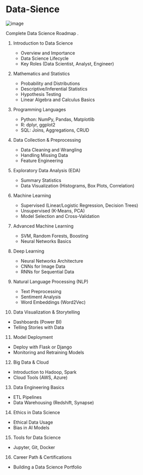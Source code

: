 # Data-Sience
![image](https://github.com/user-attachments/assets/ad15b5d6-16a5-4fe2-9a23-f55f192db837)

Complete Data Science Roadmap .

1. Introduction to Data Science  
   - Overview and Importance  
   - Data Science Lifecycle  
   - Key Roles (Data Scientist, Analyst, Engineer)  

2. Mathematics and Statistics  
   - Probability and Distributions  
   - Descriptive/Inferential Statistics  
   - Hypothesis Testing  
   - Linear Algebra and Calculus Basics  

3. Programming Languages  
   - Python: NumPy, Pandas, Matplotlib  
   - R: dplyr, ggplot2  
   - SQL: Joins, Aggregations, CRUD  

4. Data Collection & Preprocessing  
   - Data Cleaning and Wrangling  
   - Handling Missing Data  
   - Feature Engineering  

5. Exploratory Data Analysis (EDA)  
   - Summary Statistics  
   - Data Visualization (Histograms, Box Plots, Correlation)  

6. Machine Learning  
   - Supervised (Linear/Logistic Regression, Decision Trees)  
   - Unsupervised (K-Means, PCA)  
   - Model Selection and Cross-Validation  

7. Advanced Machine Learning  
   - SVM, Random Forests, Boosting  
   - Neural Networks Basics  

8. Deep Learning  
   - Neural Networks Architecture  
   - CNNs for Image Data  
   - RNNs for Sequential Data  

9. Natural Language Processing (NLP)  
   - Text Preprocessing  
   - Sentiment Analysis  
   - Word Embeddings (Word2Vec)  

10. Data Visualization & Storytelling  
   - Dashboards (Power BI)  
   - Telling Stories with Data  

11. Model Deployment  
   - Deploy with Flask or Django  
   - Monitoring and Retraining Models  

12. Big Data & Cloud  
   - Introduction to Hadoop, Spark  
   - Cloud Tools (AWS, Azure)  

13. Data Engineering Basics  
   - ETL Pipelines  
   - Data Warehousing (Redshift, Synapse)  

14. Ethics in Data Science  
   - Ethical Data Usage  
   - Bias in AI Models  

15. Tools for Data Science  
   - Jupyter, Git, Docker  

16. Career Path & Certifications  
   - Building a Data Science Portfolio
